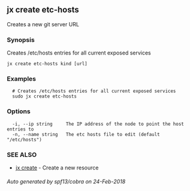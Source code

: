 ## jx create etc-hosts

Creates a new git server URL

### Synopsis


Creates /etc/hosts entries for all current exposed services

```
jx create etc-hosts kind [url]
```

### Examples

```
  # Creates /etc/hosts entries for all current exposed services
  sudo jx create etc-hosts
```

### Options

```
  -i, --ip string     The IP address of the node to point the host entries to
  -n, --name string   The etc hosts file to edit (default "/etc/hosts")
```

### SEE ALSO
* [jx create](jx_create.md)	 - Create a new resource

###### Auto generated by spf13/cobra on 24-Feb-2018
